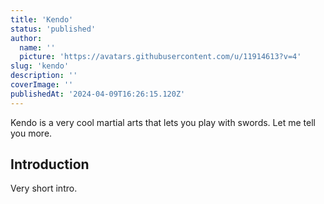 ```yaml
---
title: 'Kendo'
status: 'published'
author:
  name: ''
  picture: 'https://avatars.githubusercontent.com/u/11914613?v=4'
slug: 'kendo'
description: ''
coverImage: ''
publishedAt: '2024-04-09T16:26:15.120Z'
---
```


Kendo is a very cool martial arts that lets you play with swords. Let me tell you more.

## Introduction

Very short intro.